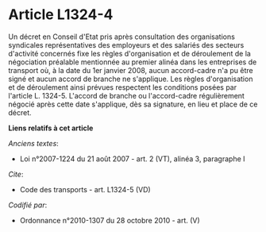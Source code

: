 # Article L1324-4

Un décret en Conseil d'Etat pris après consultation des organisations syndicales représentatives des employeurs et des
salariés des secteurs d'activité concernés fixe les règles d'organisation et de déroulement de la négociation préalable
mentionnée au premier alinéa dans les entreprises de transport où, à la date du 1er janvier 2008, aucun accord-cadre n'a pu
être signé et aucun accord de branche ne s'applique. Les règles d'organisation et de déroulement ainsi prévues respectent les
conditions posées par l'article L. 1324-5. L'accord de branche ou l'accord-cadre régulièrement négocié après cette date
s'applique, dès sa signature, en lieu et place de ce décret.

**Liens relatifs à cet article**

_Anciens textes_:

  - Loi n°2007-1224 du 21 août 2007 - art. 2 (VT), alinéa 3, paragraphe I

_Cite_:

  - Code des transports - art. L1324-5 (VD)

_Codifié par_:

  - Ordonnance n°2010-1307 du 28 octobre 2010 - art. (V)
